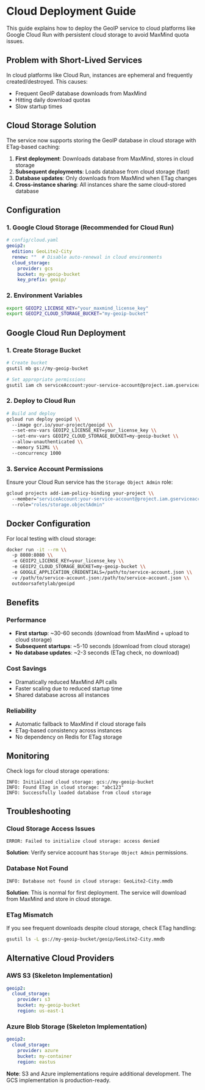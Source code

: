 # Cloud Deployment Guide

This guide explains how to deploy the GeoIP service to cloud platforms like Google Cloud Run with persistent cloud storage to avoid MaxMind quota issues.

## Problem with Short-Lived Services

In cloud platforms like Cloud Run, instances are ephemeral and frequently created/destroyed. This causes:

- Frequent GeoIP database downloads from MaxMind
- Hitting daily download quotas
- Slow startup times

## Cloud Storage Solution

The service now supports storing the GeoIP database in cloud storage with ETag-based caching:

1. **First deployment**: Downloads database from MaxMind, stores in cloud storage
2. **Subsequent deployments**: Loads database from cloud storage (fast)
3. **Database updates**: Only downloads from MaxMind when ETag changes
4. **Cross-instance sharing**: All instances share the same cloud-stored database

## Configuration

### 1. Google Cloud Storage (Recommended for Cloud Run)

```yaml
# config/cloud.yaml
geoip2:
  edition: GeoLite2-City
  renew: ""  # Disable auto-renewal in cloud environments
  cloud_storage:
    provider: gcs
    bucket: my-geoip-bucket
    key_prefix: geoip/
```

### 2. Environment Variables

```bash
export GEOIP2_LICENSE_KEY="your_maxmind_license_key"
export GEOIP2_CLOUD_STORAGE_BUCKET="my-geoip-bucket"
```

## Google Cloud Run Deployment

### 1. Create Storage Bucket

```bash
# Create bucket
gsutil mb gs://my-geoip-bucket

# Set appropriate permissions
gsutil iam ch serviceAccount:your-service-account@project.iam.gserviceaccount.com:objectAdmin gs://my-geoip-bucket
```

### 2. Deploy to Cloud Run

```bash
# Build and deploy
gcloud run deploy geoipd \\
  --image gcr.io/your-project/geoipd \\
  --set-env-vars GEOIP2_LICENSE_KEY=your_license_key \\
  --set-env-vars GEOIP2_CLOUD_STORAGE_BUCKET=my-geoip-bucket \\
  --allow-unauthenticated \\
  --memory 512Mi \\
  --concurrency 1000
```

### 3. Service Account Permissions

Ensure your Cloud Run service has the `Storage Object Admin` role:

```bash
gcloud projects add-iam-policy-binding your-project \\
  --member="serviceAccount:your-service-account@project.iam.gserviceaccount.com" \\
  --role="roles/storage.objectAdmin"
```

## Docker Configuration

For local testing with cloud storage:

```bash
docker run -it --rm \\
  -p 8080:8080 \\
  -e GEOIP2_LICENSE_KEY=your_license_key \\
  -e GEOIP2_CLOUD_STORAGE_BUCKET=my-geoip-bucket \\
  -e GOOGLE_APPLICATION_CREDENTIALS=/path/to/service-account.json \\
  -v /path/to/service-account.json:/path/to/service-account.json \\
  outdoorsafetylab/geoipd
```

## Benefits

### Performance

- **First startup**: ~30-60 seconds (download from MaxMind + upload to cloud storage)
- **Subsequent startups**: ~5-10 seconds (download from cloud storage)
- **No database updates**: ~2-3 seconds (ETag check, no download)

### Cost Savings

- Dramatically reduced MaxMind API calls
- Faster scaling due to reduced startup time
- Shared database across all instances

### Reliability

- Automatic fallback to MaxMind if cloud storage fails
- ETag-based consistency across instances
- No dependency on Redis for ETag storage

## Monitoring

Check logs for cloud storage operations:

```shell
INFO: Initialized cloud storage: gcs://my-geoip-bucket
INFO: Found ETag in cloud storage: "abc123"
INFO: Successfully loaded database from cloud storage
```

## Troubleshooting

### Cloud Storage Access Issues

```shell
ERROR: Failed to initialize cloud storage: access denied
```

**Solution**: Verify service account has `Storage Object Admin` permissions.

### Database Not Found

```shell
INFO: Database not found in cloud storage: GeoLite2-City.mmdb
```

**Solution**: This is normal for first deployment. The service will download from MaxMind and store in cloud storage.

### ETag Mismatch

If you see frequent downloads despite cloud storage, check ETag handling:

```bash
gsutil ls -L gs://my-geoip-bucket/geoip/GeoLite2-City.mmdb
```

## Alternative Cloud Providers

### AWS S3 (Skeleton Implementation)

```yaml
geoip2:
  cloud_storage:
    provider: s3
    bucket: my-geoip-bucket
    region: us-east-1
```

### Azure Blob Storage (Skeleton Implementation)

```yaml
geoip2:
  cloud_storage:
    provider: azure
    bucket: my-container
    region: eastus
```

**Note**: S3 and Azure implementations require additional development. The GCS implementation is production-ready.
